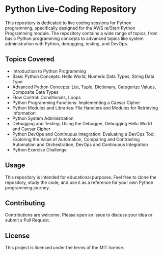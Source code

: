 # Python Live-Coding Repository

This repository is dedicated to live coding sessions for Python programming, specifically designed for the AWS re/Start Python Programming module. The repository contains a wide range of topics, from basic Python programming concepts to advanced topics like system administration with Python, debugging, testing, and DevOps.

## Topics Covered

- Introduction to Python Programming
- Basic Python Concepts: Hello World, Numeric Data Types, String Data Type
- Advanced Python Concepts: List, Tuple, Dictionary, Categorize Values, Composite Data Types
- Flow Control: Conditionals, Loops
- Python Programming Functions: Implementing a Caesar Cipher
- Python Modules and Libraries: File Handlers and Modules for Retrieving Information
- Python System Administration
- Debugging and Testing: Using the Debugger, Debugging Hello World and Caesar Cipher
- Python DevOps and Continuous Integration: Evaluating a DevOps Tool, Exploring the Value of Automation, Comparing and Contrasting Automation and Orchestration, DevOps and Continuous Integration
- Python Exercise Challenge

## Usage

This repository is intended for educational purposes. Feel free to clone the repository, study the code, and use it as a reference for your own Python programming journey.

## Contributing

Contributions are welcome. Please open an issue to discuss your idea or submit a Pull Request.

## License

This project is licensed under the terms of the MIT license.
